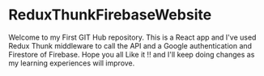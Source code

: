 # ReduxThunkFirebaseWebsite
Welcome to my First GIT Hub repository. This is a React app and I've used Redux Thunk middleware to call the API and a Google authentication and Firestore of Firebase. Hope you all Like it !! and I'll keep doing changes as my learning experiences will improve.
